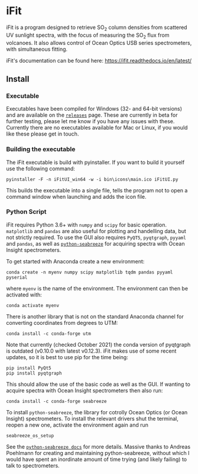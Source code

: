 # iFit

iFit is a program designed to retrieve SO<sub>2</sub> column densities from scattered UV sunlight spectra, with the focus of measuring the SO<sub>2</sub> flux from volcanoes. It also allows control of Ocean Optics USB series spectrometers, with simultaneous fitting.

iFit's documentation can be found here: https://ifit.readthedocs.io/en/latest/

## Install

### Executable
Executables have been compiled for Windows (32- and 64-bit versions) and are available on the [`releases`](https://github.com/benjaminesse/iFit/releases) page. These are currently in beta for further testing, please let me know if you have any issues with these. Currently there are no executables available for Mac or Linux, if you would like these please get in touch.

### Building the executable
The iFit executable is build with pyinstaller. If you want to build it yourself use the following command:

```pyinstaller -F -n iFitUI_win64 -w -i bin\icons\main.ico iFitUI.py```

This builds the executable into a single file, tells the program not to open a command window when launching and adds the icon file.

### Python Script
iFit requires Python 3.6+ with `numpy` and `scipy` for basic operation. `matplotlib` and `pandas` are also useful for plotting and handelling data, but not strictly required. To use the GUI also requires `PyQT5`, `pyqtgraph`, `pyyaml` and `pandas`, as well as [`python-seabreeze`](https://github.com/ap--/python-seabreeze) for acquiring spectra with Ocean Insight spectrometers.

To get started with Anaconda create a new environment:

```
conda create -n myenv numpy scipy matplotlib tqdm pandas pyyaml pyserial
```

where `myenv` is the name of the environment. The environment can then be activated with:

```
conda activate myenv
```

There is another library that is not on the standard Anaconda channel for converting coordinates from degrees to UTM:

```
conda install -c conda-forge utm
```

Note that currently (checked October 2021) the conda version of pyqtgraph is outdated (v0.10.0 with latest v0.12.3). iFit makes use of some recent updates, so it is best to use pip for the time being:
```
pip install PyQt5
pip install pyqtgraph
```

This should allow the use of the basic code as well as the GUI. If wanting to acquire spectra with Ocean Insight spectrometers then also run:

```
conda install -c conda-forge seabreeze
```

To install `python-seabreeze`, the library for cotrolly Ocean Optics (or Ocean Insight) spectrometers. To install the relevant drivers shut the terminal, reopen a new one, activate the environment again and run

```
seabreeze_os_setup
```

See the [`python-seabreeze docs`](https://python-seabreeze.readthedocs.io/en/latest/) for more details. Massive thanks to Andreas Poehlmann for creating and maintaining python-seabreeze, without which I would have spent an inordinate amount of time trying (and likely failing) to talk to spectrometers.

